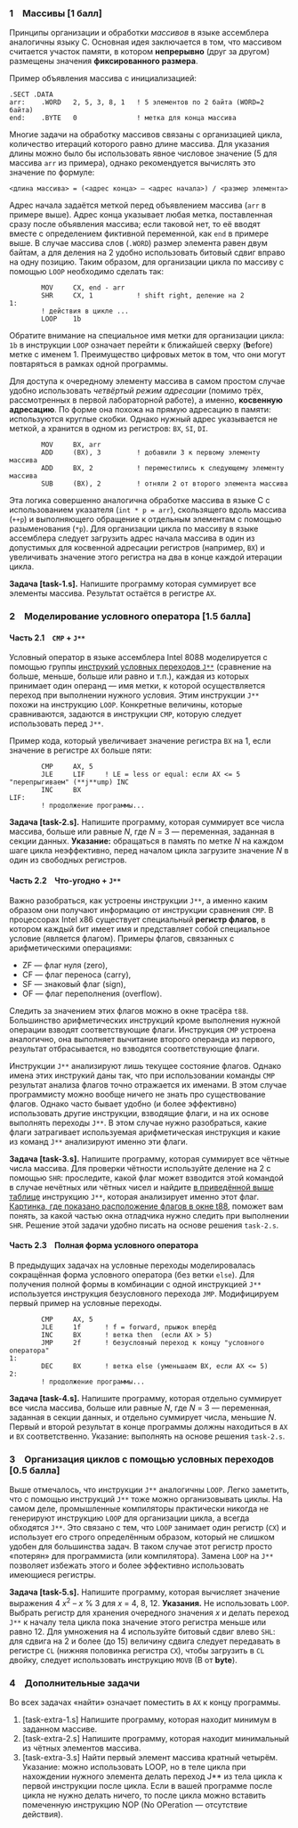 [//]: <> ( assignment id: 9475 )

### 1 Массивы [1 балл]

Принципы организации и обработки _массивов_ в языке ассемблера аналогичны языку C. Основная идея заключается в том, что массивом считается участок памяти, в котором **непрерывно** (друг за другом) размещены значения **фиксированного размера**. 

Пример объявления массива с инициализацией:

    .SECT .DATA
    arr:    .WORD   2, 5, 3, 8, 1   ! 5 элементов по 2 байта (WORD=2 байта)
    end:    .BYTE   0               ! метка для конца массива

Многие задачи на обработку массивов связаны с организацией цикла, количество итераций которого равно длине массива. Для указания длины можно было бы использовать явное числовое значение (5 для массива `arr` из примера), однако рекомендуется вычислять это значение по формуле:

    <длина массива> = (<адрес конца> – <адрес начала>) / <размер элемента>

Адрес начала задаётся меткой перед объявлением массива (`arr` в примере выше). Адрес конца указывает любая метка, поставленная сразу после объявления массива; если таковой нет, то её вводят вместе с определением фиктивной переменной, как `end` в примере выше. В случае массива слов (`.WORD`) размер элемента равен двум байтам, а для деления на 2 удобно использовать битовый сдвиг вправо на одну позицию. Таким образом, для организации цикла по массиву с помощью `LOOP` необходимо сделать так:

            MOV     CX, end - arr
            SHR     CX, 1           ! shift right, деление на 2
    1:
            ! действия в цикле ...
            LOOP    1b

Обратите внимание на специальное имя метки для организации цикла: `1b` в инструкции
`LOOP` означает перейти к ближайшей сверху (**b**efore) метке с именем 1. Преимущество цифровых меток в том, что они могут повтаряться в рамках одной программы.

Для доступа к очередному элементу массива в самом простом случае удобно использовать _четвёртый режим адресации_ (помимо трёх, рассмотренных в первой лабораторной работе), а именно, **косвенную адресацию**. По форме она похожа на прямую адресацию в памяти: используются круглые скобки. Однако нужный адрес указывается не меткой, а хранится в одном из регистров: `BX`, `SI`, `DI`.

            MOV     BX, arr
            ADD     (BX), 3         ! добавили 3 к первому элементу массива
            ADD     BX, 2           ! переместились к следующему элементу массива
            SUB     (BX), 2         ! отняли 2 от второго элемента массива

Эта логика совершенно аналогична обработке массива в языке C с использованием указателя (`int * p = arr`), скользящего вдоль массива (`++p`) и выполняющего обращение к отдельным элементам с помощью разыменования (`*p`). Для организации цикла по массиву в языке ассемблера следует загрузить адрес начала массива в один из допустимых для косвенной адресации регистров (например, `BX`) и увеличивать значение этого регистра на два в конце каждой итерации цикла.

**Задача [task-1.s].** Напишите программу которая суммирует все элементы массива. Результат остаётся в регистре `AX`.

### 2 Моделирование условного оператора [1.5 балла]

#### Часть 2.1 `CMP` + `J**`

Условный оператор в языке ассемблера Intel 8088 моделируется с помощью группы [инструкий условных переходов `J**`](http://edu.mmcs.sfedu.ru/draftfile.php/34/user/draft/233921678/jmp.png) (сравнение на больше, меньше, больше или равно и т.п.), каждая из которых принимает один операнд — имя метки, к которой осуществляется переход при выполнении нужного условия. Этим инструкции `J**` похожи на инструкцию `LOOP`. Конкретные величины, которые сравниваются, задаются в инструкции `CMP`, которую следует использовать перед `J**`.

Пример кода, который увеличивает значение регистра `BX` на 1, если значение в регистре `AX` больше пяти:

            CMP     AX, 5
            JLE     LIF     ! LE = less or equal: если AX <= 5 "перепрыгиваем" (**j**ump) INC
            INC     BX
    LIF:
            ! продолжение программы...

**Задача [task-2.s].** Напишите программу, которая суммирует все числа массива, больше или равные _N_, где _N_ = 3 — переменная, заданная в секции данных. **Указание:** обращаться в память по метке _N_ на каждом шаге цикла неэффективно, перед началом цикла загрузите значение _N_ в один из свободных регистров.

#### Часть 2.2 Что-угодно + `J**`

Важно разобраться, как устроены инструкции `J**`, а именно каким образом они получают информацию от инструкции сравнения `CMP`. В процессорах Intel x86 существует специальный **регистр флагов**, в котором каждый бит имеет имя и представляет собой специальное условие (является флагом). Примеры флагов, связанных с арифметическими операциями: 

* ZF — флаг нуля (zero), 
* CF — флаг переноса (carry), 
* SF — знаковый флаг (sign), 
* OF — флаг переполнения (overflow). 

Следить за значением этих флагов можно в окне трасёра `t88`. Большинство арифметических инструкций кроме выполнения нужной операции взводят соответствующие флаги. Инструкция `CMP` устроена аналогично, она выполняет вычитание второго операнда из первого, результат отбрасывается, но взводятся соответствующие флаги.

Инструкции `J**` анализируют лишь текущее состояние флагов. Однако имена этих инструкий даны так, что при использовании команды `CMP` результат анализа флагов точно отражается их именами. В этом случае программисту можно вообще ничего не знать про существование флагов. Однако часто бывает удобно (и более эффективно) использовать другие инструкции, взводящие флаги, и на их основе выполнять переходы `J**`. В этом случае нужно разобраться, какие флаги затрагивает используемая арифметическая инструкция и какие из команд `J**` анализируют именно эти флаги.

**Задача [task-3.s].** Напишите программу, которая суммирует все чётные числа массива. Для проверки чётности используйте деление на 2 с помощью `SHR`: проследите, какой флаг может взводится этой командой в случае нечётных или чётных чисел и найдите [в приведённой выше таблице](http://edu.mmcs.sfedu.ru/draftfile.php/34/user/draft/233921678/jmp.png) инструкцию `J**`, которая анализирует именно этот флаг. [Картинка, где показано расположение флагов в окне t88](http://edu.mmcs.sfedu.ru/draftfile.php/34/user/draft/233921678/flags.png), поможет вам понять, за какой частью окна отладчика нужно следить при выполнении `SHR`. Решение этой задачи удобно писать на основе решения `task-2.s`.

#### Часть 2.3 Полная форма условного оператора

В предыдущих задачах на условные переходы моделировалась сокращённая форма условного оператора (без ветки `else`). Для получения полной формы в комбинации с одной инструкцией `J**` используется инструкция безусловного перехода `JMP`. Модифицируем первый пример на условные переходы.

            CMP     AX, 5
            JLE     1f      ! f = forward, прыжок вперёд
            INC     BX      ! ветка then  (если AX > 5)
            JMP     2f      ! безусловный переход к концу "условного оператора"
    1:
            DEC     BX      ! ветка else (уменьшаем BX, если AX <= 5)
    2:
            ! продолжение программы...

**Задача [task-4.s].** Напишите программу, которая отдельно суммирует все числа массива, больше или равные _N_, где _N_ = 3 — переменная, заданная в секции данных, и отдельно суммирует числа, меньшие _N_. Первый и второй результат в конце программы должны находиться в `AX` и `BX` соответственно. Указание: выполнять на основе решения `task-2.s`.

### 3 Организация циклов с помощью условных переходов [0.5 балла]

Выше отмечалось, что инструкции `J**` аналогичны `LOOP`. Легко заметить, что с помощью инструкций `J**` тоже можно организовывать циклы. На самом деле, промышленные компиляторы практически никогда не генерируют инструкцию `LOOP` для организации цикла, а всегда обходятся `J**`. Это связано с тем, что `LOOP` занимает один регистр (`CX`) и использует его строго определённым образом, который не слишком удобен для большинства задач. В таком случае этот регистр просто «потерян» для программиста (или компилятора). Замена `LOOP` на `J**` позволяет избежать этого и более эффективно использовать имеющиеся регистры.

**Задача [task-5.s].** Напишите программу, которая вычисляет значение выражения 4 _x_<sup>2</sup> – _x_ % 3 для _x_ = 4, 8, 12. **Указания.** Не использовать `LOOP`. Выбрать регистр для хранения очередного значения _x_ и делать переход `J**` к началу тела цикла пока значение этого регистра меньше или равно 12. Для умножения на 4 используйте битовый сдвиг влево `SHL`: для сдвига на 2 и более (до 15) величину сдвига следует передавать в регистре `CL` (нижняя половинка регистра `CX`), чтобы загрузить в `CL` двойку, следует использовать инструкцию `MOVB` (B от **byte**).

### 4 Дополнительные задачи

Во всех задачах «найти» означает поместить в `AX` к концу программы.

1.  [task-extra-1.s] Напишите программу, которая находит минимум в заданном массиве.
2.  [task-extra-2.s] Напишите программу, которая находит минимальный из чётных элементов массива.
3.  [task-extra-3.s] Найти первый элемент массива кратный четырём. Указание: можно использовать LOOP, но в теле цикла при нахождении нужного элемента делать переход J** из тела цикла к первой инструкции после цикла. Если в вашей программе после цикла не нужно делать ничего, то после цикла можно вставить помеченную инструкцию NOP (No OPeration — отсутствие действия).

